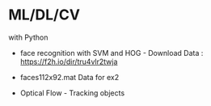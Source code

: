 # ML/DL/CV
with Python


* face recognition with SVM and HOG - Download Data : https://f2h.io/dir/tru4vlr2twja

* faces112x92.mat Data for ex2 

* Optical Flow - Tracking objects
